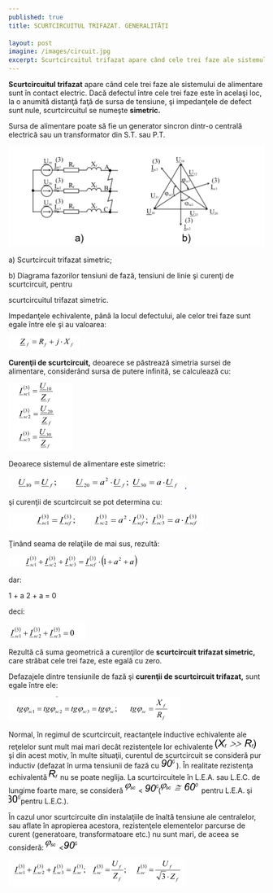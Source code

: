 ```yaml
---
published: true
title: SCURTCIRCUITUL TRIFAZAT. GENERALITĂȚI

layout: post
imagine: /images/circuit.jpg
excerpt: Scurtcircuitul trifazat apare când cele trei faze ale sistemului de alimentare sunt în contact electric. Dacă defectul între cele trei faze este în acelaşi loc, la o anumită distanţă faţă de sursa de tensiune.
---
```




**Scurtcircuitul trifazat** apare când cele trei faze ale sistemului de alimentare sunt în contact electric. Dacă defectul între cele trei faze este în acelaşi loc, la o anumită distanţă faţă de sursa de tensiune, şi impedanţele de defect sunt nule, scurtcircuitul se numeşte **simetric.**

Sursa de alimentare poate să fie un generator sincron dintr-o centrală electrică sau un transformator din S.T. sau P.T.


![Electrician, Home-Electric](/images/scurtcircuit.PNG)



a) Scurtcircuit trifazat simetric;

b) Diagrama fazorilor tensiuni de fază, tensiuni de linie şi curenţi de scurtcircuit, pentru

scurtcircuitul trifazat simetric.


Impedanţele echivalente, până la locul defectului, ale celor trei faze sunt egale între ele şi au valoarea:

![Electrician, Home-Electric](/images/formula1.PNG)



**Curenţii de scurtcircuit,** deoarece se păstrează simetria sursei de alimentare, considerând sursa de putere infinită, se calculează cu:




![Electrician, Home-Electric](/images/formula2.PNG)




Deoarece sistemul de alimentare este simetric:



![Electrician, Home-Electric](/images/formula3.PNG)

şi curenţii de scurtcircuit se pot determina cu:

![Electrician, Home-Electric](/images/formula4.PNG)

Ţinând seama de relaţiile de mai sus, rezultă:

![Electrician, Home-Electric](/images/formula5.PNG)

dar:

1 + a 2 + a = 0

deci:


![Electrician, Home-Electric](/images/formula6.PNG)

Rezultă că suma geometrică a curenţilor de **scurtcircuit trifazat simetric,** care străbat cele trei faze, este egală cu zero.

Defazajele dintre tensiunile de fază şi **curenţii de scurtcircuit trifazat,** sunt egale între ele:

![Electrician, Home-Electric](/images/formula7.PNG)


Normal, în regimul de scurtcircuit, reactanţele inductive echivalente ale reţelelor sunt mult mai mari decât rezistenţele lor echivalente 
![Electrician, Home-Electric](/images/formula8.PNG) şi din acest motiv, în multe situaţii, curentul de scurtcircuit se consideră pur inductiv (defazat în urma tensiunii de fază cu ![Electrician, Home-Electric](/images/90.PNG) ). În realitate rezistenţa echivalentă ![Electrician, Home-Electric](/images/r.PNG) nu se poate neglija. La scurtcircuitele în L.E.A. sau L.E.C. de lungime foarte mare, se consideră ![Electrician, Home-Electric](/images/p.PNG)< ![Electrician, Home-Electric](/images/90.PNG)(![Electrician, Home-Electric](/images/p.PNG)![Electrician, Home-Electric](/images/=.PNG)![Electrician, Home-Electric](/images/60.PNG) pentru L.E.A. şi  ![Electrician, Home-Electric](/images/30.PNG)pentru L.E.C.).

În cazul unor scurtcircuite din instalaţiile de înaltă tensiune ale centralelor, sau aflate în apropierea acestora, rezistenţele elementelor parcurse de curent (generatoare, transformatoare etc.) nu sunt mari, de aceea se consideră: ![Electrician, Home-Electric](/images/p.PNG)<![Electrician, Home-Electric](/images/90.PNG)



![Electrician, Home-Electric](/images/formula9.PNG)